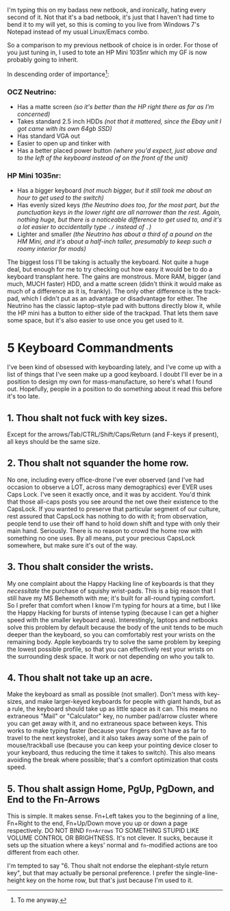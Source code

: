 I'm typing this on my badass new netbook, and ironically, hating every second of it. Not that it's a bad netbook, it's just that I haven't had time to bend it to my will yet, so this is coming to you live from Windows 7's Notepad instead of my usual Linux/Emacs combo.

So a comparison to my previous netbook of choice is in order. For those of you just tuning in, I used to tote an HP Mini 1035nr which my GF is now probably going to inherit.

In descending order of importance[^to-me]:

[^to-me]: To me anyway.

### OCZ Neutrino:

- Has a matte screen *(so it's better than the HP right there as far as I'm concerned)*
- Takes standard 2.5 inch HDDs *(not that it mattered, since the Ebay unit I got came with its own 64gb SSD)*
- Has standard VGA out
- Easier to open up and tinker with
- Has a better placed power button *(where you'd expect, just above and to the left of the keyboard instead of on the front of the unit)*

### HP Mini 1035nr:

- Has a bigger keyboard *(not much bigger, but it still took me about an hour to get used to the switch)*
- Has evenly sized keys *(the Neutrino does too, for the most part, but the punctuation keys in the lower right are all narrower than the rest. Again, nothing huge, but there is a noticeable difference to get used to, and it's a lot easier to accidentally type `./` instead of `.`)*
- Lighter and smaller *(the Neutrino has about a third of a pound on the HM Mini, and it's about a half-inch taller, presumably to keep such a roomy interior for mods)*

The biggest loss I'll be taking is actually the keyboard. Not quite a huge deal, but enough for me to try checking out how easy it would be to do a keyboard transplant here. The gains are monstrous. More RAM, bigger (and much, MUCH faster) HDD, and a matte screen (didn't think it would make as much of a difference as it is, frankly). The only other difference is the track-pad, which I didn't put as an advantage or disadvantage for either. The Neutrino has the classic laptop-style pad with buttons directly blow it, while the HP mini has a button to either side of the trackpad. That lets them save some space, but it's also easier to use once you get used to it.

# 5 Keyboard Commandments

I've been kind of obsessed with keyboarding lately, and I've come up with a list of things that I've seen make up a good keyboard. I doubt I'll ever be in a position to design my own for mass-manufacture, so here's what I found out. Hopefully, people in a position to do something about it read this before it's too late.

## 1. Thou shalt not fuck with key sizes.

Except for the arrows/Tab/CTRL/Shift/Caps/Return (and F-keys if present), all keys should be the same size.

## 2. Thou shalt not squander the home row.

No one, including every office-drone I've ever observed (and I've had occasion to observe a LOT, across many demographics) ever EVER uses Caps Lock. I've seen it exactly once, and it was by accident. You'd think that those all-caps posts you see around the net owe their existence to the CapsLock. If you wanted to preserve that particular segment of our culture, rest assured that CapsLock has nothing to do with it; from observation, people tend to use their off hand to hold down shift and type with only their main hand. Seriously. There is no reason to crowd the home row with something no one uses. By all means, put your precious CapsLock somewhere, but make sure it's out of the way.

## 3. Thou shalt consider the wrists.

My one complaint about the Happy Hacking line of keyboards is that they *necessitate* the purchase of squishy wrist-pads. This is a big reason that I still have my MS Behemoth with me; it's built for all-round typing comfort. So I prefer that comfort when I know I'm typing for hours at a time, but I like the Happy Hacking for bursts of intense typing (because I can get a higher speed with the smaller keyboard area). Interestingly, laptops and netbooks solve this problem by default because the body of the unit tends to be much deeper than the keyboard, so you can comfortably rest your wrists on the remaining body. Apple keyboards try to solve the same problem by keeping the lowest possible profile, so that you can effectively rest your wrists on the surrounding desk space. It work or not depending on who you talk to.

## 4. Thou shalt not take up an acre.

Make the keyboard as small as possible (not smaller). Don't mess with key-sizes, and make larger-keyed keyboards for people with giant hands, but as a rule, the keyboard should take up as little space as it can. This means no extraneous "Mail" or "Calculator" key, no number pad/arrow cluster where you can get away with it, and no extraneous space between keys. This works to make typing faster (because your fingers don't have as far to travel to the next keystroke), and it also takes away some of the pain of mouse/trackball use (because you can keep your pointing device closer to your keyboard, thus reducing the time it takes to switch). This also means avoiding the break where possible; that's a comfort optimization that costs speed.

## 5. Thou shalt assign Home, PgUp, PgDown, and End to the Fn-Arrows

This is simple. It makes sense. Fn+Left takes you to the beginning of a line, Fn+Right to the end, Fn+Up/Down move you up or down a page respectively. DO NOT BIND `Fn+Arrows` TO SOMETHING STUPID LIKE VOLUME CONTROL OR BRIGHTNESS. It's not clever. It sucks, because it sets up the situation where a keys' normal and `fn`-modified actions are too different from each other.

I'm tempted to say "6. Thou shalt not endorse the elephant-style return key", but that may actually be personal preference. I prefer the single-line-height key on the home row, but that's just because I'm used to it.
